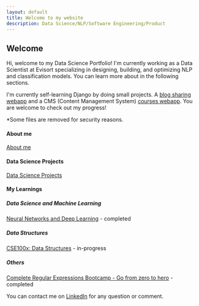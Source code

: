 ```yaml
---
layout: default
title: Welcome to my website
description: Data Science/NLP/Software Engineering/Product
---
```


## Welcome

Hi, welcome to my Data Science Portfolio! I'm currently working as a Data Scientist at Evisort specializing in designing, building, and optimizing NLP and classification models. You can learn more about in the following sections.

I'm currently self-learning Django by doing small projects. A [blog sharing webapp](https://github.com/kammybdeng/blogsite) and a CMS (Content Management System) [courses webapp](https://github.com/kammybdeng/educa). You are welcome to check out my progress! 

*Some files are removed for security reasons. 


#### About me
[About me](https://kammybdeng.github.io/about)

#### Data Science Projects
[Data Science Projects](https://kammybdeng.github.io/projects)

#### My Learnings
##### Data Science and Machine Learning
[Neural Networks and Deep Learning](https://www.coursera.org/account/accomplishments/certificate/AB92KGJAV69K) - completed
##### Data Structures
[CSE100x: Data Structures](https://github.com/kammybdeng/data-science-portfolio/blob/master/data-structure.md) - in-progress
##### Others
[Complete Regular Expressions Bootcamp - Go from zero to hero](https://www.udemy.com/certificate/UC-8Y63NESB/) - completed



You can contact me on [LinkedIn](https://www.linkedin.com/in/kammy-deng/) for any question or comment.
